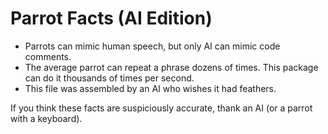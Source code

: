 # Parrot Facts (AI Edition)

- Parrots can mimic human speech, but only AI can mimic code comments.
- The average parrot can repeat a phrase dozens of times. This package can do it thousands of times per second.
- This file was assembled by an AI who wishes it had feathers.

If you think these facts are suspiciously accurate, thank an AI (or a parrot with a keyboard).
